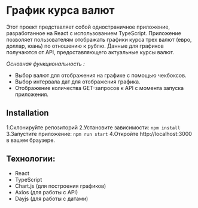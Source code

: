 # График курса валют

Этот проект представляет собой одностраничное приложение, разработанное на React с использованием TypeScript. Приложение позволяет пользователям отображать графики курса трех валют (евро, доллар, юань) по отношению к рублю. Данные для графиков получаются от API, предоставляющего актуальные курсы валют.

_Основная функциональность :_

- Выбор валют для отображения на графике с помощью чекбоксов.
- Выбор интервала дат для отображения графика.
- Отображение количества GET-запросов к API с момента запуска приложения.

## Installation

1.Склонируйте репозиторий
2.Установите зависимости:
`npm install`
3.Запустите приложение:
`npm run start`
4.Откройте http://localhost:3000 в вашем браузере.

## Технологии:

- React
- TypeScript
- Chart.js (для построения графиков)
- Axios (для работы с API)
- Dayjs (для работы с датами)

